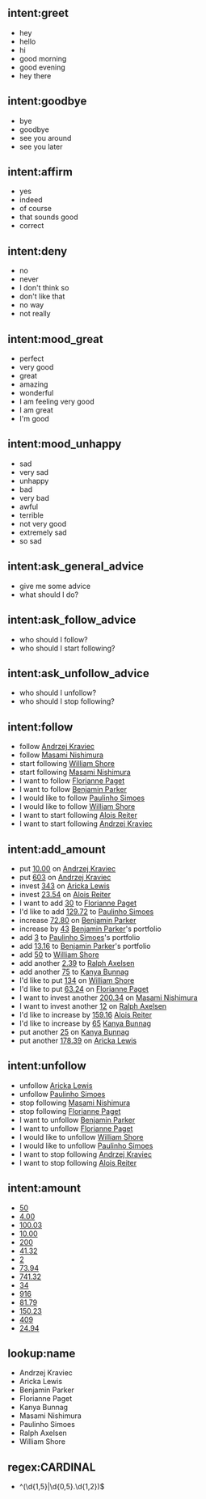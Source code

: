 ## intent:greet
- hey
- hello
- hi
- good morning
- good evening
- hey there

## intent:goodbye
- bye
- goodbye
- see you around
- see you later

## intent:affirm
- yes
- indeed
- of course
- that sounds good
- correct

## intent:deny
- no
- never
- I don't think so
- don't like that
- no way
- not really

## intent:mood_great
- perfect
- very good
- great
- amazing
- wonderful
- I am feeling very good
- I am great
- I'm good

## intent:mood_unhappy
- sad
- very sad
- unhappy
- bad
- very bad
- awful
- terrible
- not very good
- extremely sad
- so sad

## intent:ask_general_advice
- give me some advice
- what should I do?

## intent:ask_follow_advice
- who should I follow?
- who should I start following?

## intent:ask_unfollow_advice
- who should I unfollow?
- who should I stop following?

## intent:follow
- follow [Andrzej Kraviec](name)
- follow [Masami Nishimura](name)
- start following [William Shore](name)
- start following [Masami Nishimura](name)
- I want to follow [Florianne Paget](name)
- I want to follow [Benjamin Parker](name)
- I would like to follow [Paulinho Simoes](name)
- I would like to follow [William Shore](name)
- I want to start following [Alois Reiter](name)
- I want to start following [Andrzej Kraviec](name)

## intent:add_amount
- put [10.00](CARDINAL) on [Andrzej Kraviec](name)
- put [603](CARDINAL) on [Andrzej Kraviec](name)
- invest [343](CARDINAL) on [Aricka Lewis](name)
- invest [23.54](CARDINAL) on [Alois Reiter](name)
- I want to add [30](CARDINAL) to [Florianne Paget](name)
- I'd like to add [129.72](CARDINAL) to [Paulinho Simoes](name)
- increase [72.80](CARDINAL) on [Benjamin Parker](name)
- increase by [43](CARDINAL) [Benjamin Parker](name)'s portfolio
- add [3](CARDINAL) to [Paulinho Simoes](name)'s portfolio
- add [13.16](CARDINAL) to [Benjamin Parker](name)'s portfolio
- add [50](CARDINAL) to [William Shore](name)
- add another [2.39](CARDINAL) to [Ralph Axelsen](name)
- add another [75](CARDINAL) to [Kanya Bunnag](name)
- I'd like to put [134](CARDINAL) on [William Shore](name)
- I'd like to put [63.24](CARDINAL) on [Florianne Paget](name)
- I want to invest another [200.34](CARDINAL) on [Masami Nishimura](name)
- I want to invest another [12](CARDINAL) on [Ralph Axelsen](name)
- I'd like to increase by [159.16](CARDINAL) [Alois Reiter](name)
- I'd like to increase by [65](CARDINAL) [Kanya Bunnag](name)
- put another [25](CARDINAL) on [Kanya Bunnag](name)
- put another [178.39](CARDINAL) on [Aricka Lewis](name)

## intent:unfollow
- unfollow [Aricka Lewis](name)
- unfollow [Paulinho Simoes](name)
- stop following [Masami Nishimura](name)
- stop following [Florianne Paget](name)
- I want to unfollow [Benjamin Parker](name)
- I want to unfollow [Florianne Paget](name)
- I would like to unfollow [William Shore](name)
- I would like to unfollow [Paulinho Simoes](name)
- I want to stop following [Andrzej Kraviec](name)
- I want to stop following [Alois Reiter](name)

## intent:amount
- [50](CARDINAL)
- [4.00](CARDINAL)
- [100.03](CARDINAL)
- [10.00](CARDINAL)
- [200](CARDINAL)
- [41.32](CARDINAL)
- [2](CARDINAL)
- [73.94](CARDINAL)
- [741.32](CARDINAL)
- [34](CARDINAL)
- [916](CARDINAL)
- [81.79](CARDINAL)
- [150.23](CARDINAL)
- [409](CARDINAL)
- [24.94](CARDINAL)

## lookup:name
- Andrzej Kraviec
- Aricka Lewis
- Benjamin Parker
- Florianne Paget
- Kanya Bunnag
- Masami Nishimura
- Paulinho Simoes
- Ralph Axelsen
- William Shore

## regex:CARDINAL
- ^(\d{1,5}|\d{0,5}\.\d{1,2})$

